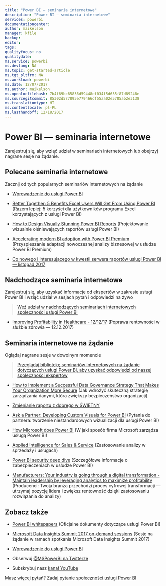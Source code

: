 ```yaml
---
title: "Power BI — seminaria internetowe"
description: "Power BI — seminaria internetowe"
services: powerbi
documentationcenter: 
author: maikelson
manager: kfile
backup: 
editor: 
tags: 
qualityfocus: no
qualitydate: 
ms.service: powerbi
ms.devlang: NA
ms.topic: get-started-article
ms.tgt_pltfrm: NA
ms.workload: powerbi
ms.date: 12/07/2017
ms.author: maikelson
ms.openlocfilehash: 7b4f69bc65836d59448ef034f5d655f87d89248e
ms.sourcegitcommit: 85302d577895e779466df55aa02e5785ab2e3138
ms.translationtype: HT
ms.contentlocale: pl-PL
ms.lasthandoff: 12/18/2017
---
```

# <a name="power-bi-webinars"></a>Power BI — seminaria internetowe

Zarejestruj się, aby wziąć udział w seminariach internetowych lub obejrzyj nagrane sesje na żądanie.

## <a name="featured-webinars"></a>Polecane seminaria internetowe

Zacznij od tych popularnych seminariów internetowych na żądanie

- [Wprowadzenie do usługi Power BI](https://info.microsoft.com/getting-started-with-power-bi-ondemand.html?Is=Website)

- [Better Together: 5 Benefits Excel Users Will Get From Using Power BI](https://info.microsoft.com/excel-powerbi-better-together.html?Is=Website) (Razem lepiej: 5 korzyści dla użytkowników programu Excel korzystających z usługi Power BI)

- [How to Design Visually Stunning Power BI Reports](https://community.powerbi.com/t5/Webinars-and-Video-Gallery/5-3-17-Webinar-How-to-Design-Visually-Stunning-Power-BI-Reports/m-p/168204?Is=Website) (Projektowanie wizualnie olśniewających raportów usługi Power BI)

- [Accelerating modern BI adoption with Power BI Premium](https://info.microsoft.com/powerbi-premium-webinar-ondemand.html?Is=Website) (Przyspieszanie adaptacji nowoczesnej analizy biznesowej w usłudze Power BI Premium)

- [Co nowego i interesującego w kwestii serwera raportów usługi Power BI — listopad 2017](https://info.microsoft.com/whats-new-powerbi-report-server.html?Is=Website)

## <a name="upcoming-webinars"></a>Nadchodzące seminaria internetowe

Zarejestruj się, aby uzyskać informacje od ekspertów w zakresie usługi Power BI i wziąć udział w sesjach pytań i odpowiedzi na żywo

>[Weź udział w nadchodzących seminariach internetowych społeczności usługi Power BI](https://community.powerbi.com/t5/Webinars-and-Video-Gallery/bd-p/VideoTipsTricks?filter=webinars&featured=yes&Is=Website)

- [Improving Profitability in Healthcare - 12/12/17](https://info.microsoft.com/improving-profitability-in-healthcare.html?Is=Website) (Poprawa rentowności w służbie zdrowia — 12.12.2017)

## <a name="on-demand-webinars"></a>Seminaria internetowe na żądanie

Oglądaj nagrane sesje w dowolnym momencie

>[Przeglądaj bibliotekę seminariów internetowych na żądanie dotyczących usługi Power BI, aby uzyskać odpowiedzi od naszej społeczności ekspertów](https://community.powerbi.com/t5/Webinars-and-Video-Gallery/bd-p/VideoTipsTricks?filter=webinars&featured=yes&Is=Website)

- [How to Implement a Successful Data Governance Strategy That Makes Your Organization More Secure](https://info.microsoft.com/powerbi-data-governance-strategy-ondemand.html?Is=Website) (Jak wdrożyć skuteczną strategię zarządzania danymi, która zwiększy bezpieczeństwo organizacji)

- [Zmienianie raportu z dobrego w ŚWIETNY](https://community.powerbi.com/t5/Webinars-and-Video-Gallery/Power-BI-Transforming-A-Report-From-Good-to-GREAT/m-p/315119?Is=Website)

- [Ask a Partner: Developing Custom Visuals for Power BI](https://community.powerbi.com/t5/Webinars-and-Video-Gallery/Ask-a-Partner-Developing-Custom-Visuals-for-Power-BI/m-p/150368?Is=Website) (Pytania do partnera: tworzenie niestandardowych wizualizacji dla usługi Power BI)

- [How Microsoft does Power BI](https://info.microsoft.com/US-PowerBI-WBNR-FY17-11Nov-29-BIATMIcrosoft274828_01Registration-ForminBody.html?Is=Website) (W jaki sposób firma Microsoft zarządza usługą Power BI)

- [Applied Intelligence for Sales & Service](https://info.microsoft.com/applied-intelligence-for-sales-service.html?Is=Website) (Zastosowanie analizy w sprzedaży i usługach)

- [Power BI security deep dive](https://community.powerbi.com/t5/Webinars-and-Video-Gallery/5-23-2017-Power-BI-security-deep-dive-by-Kasper-de-Jonge/m-p/161476?Is=Website) (Szczegółowe informacje o zabezpieczeniach w usłudze Power BI)

- [Manufacturers: Your industry is going through a digital transformation - Maintain leadership by leveraging analytics to maximize profitability](https://info.microsoft.com/digital-transformation-in-manufacturing.html?Is=Website) (Producenci: Twoja branża przechodzi proces cyfrowej transformacji — utrzymaj pozycję lidera i zwiększ rentowność dzięki zastosowaniu rozwiązania do analizy)

## <a name="see-also"></a>Zobacz także

- [Power BI whitepapers](whitepapers.md) (Oficjalne dokumenty dotyczące usługi Power BI)

- [Microsoft Data Insights Summit 2017 on-demand sessions](https://community.powerbi.com/t5/Data-Insights-Summit-2017-On/bd-p/DataInsightsSummit2017OnDemand?Is=Website) (Sesje na żądanie w ramach spotkania Microsoft Data Insights Summit 2017)

- [Wprowadzenie do usługi Power BI](service-get-started.md)

- Obserwuj [@MSPowerBI na Twitterze](https://twitter.com/mspowerbi)

- Subskrybuj nasz [kanał YouTube](https://www.youtube.com/mspowerbi)

Masz więcej pytań? [Zadaj pytanie społeczności usługi Power BI](https://community.powerbi.com/)
